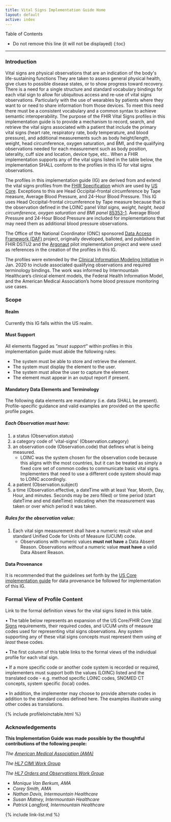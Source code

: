 ```yaml
---
title: Vital Signs Implementation Guide Home
layout: default
active: index
---
```

 
<!-- TOC  the css styling for this is \pages\assets\css\project.css under 'markdown-toc'-->
Table of Contents
* Do not remove this line (it will not be displayed)
{:toc}

---

<!-- end TOC -->

### Introduction

Vital signs are physical observations that are an indication of the body's life-sustaining functions  They are taken to assess general physical health, give clues to possible disease states, or to show progress toward recovery.  There is a need for a single structure and standard vocabulary bindings for each vital sign to allow for ubiquitous access and re-use of vital signs observations. Particularly with the use of wearables by patients where they want to or need to share information from those devices. To meet this need there must be a consistent vocabulary and a common syntax to achieve semantic interoperability. The purpose of the FHIR Vital Signs profiles in this implementation guide is to provide a mechanism to record, search, and retrieve the vital signs associated with a patient that include the primary vital signs (heart rate, respiratory rate, body temperature, and blood pressure), and additional measurements such as body height/length, weight, head circumference, oxygen saturation, and BMI, and the qualifying observations needed for each measurement such as body position, laterality, cuff size and location, device type, etc.. When a FHIR implementation supports any of the vital signs listed in the table below, the implementation SHALL conform to the profiles in this IG for vital signs observations.

The profiles in this implementation guide (IG) are derived from and extend the vital signs profiles from the [FHIR Specification](http://hl7.org/fhir/R4/observation-vitalsigns.html) which are used by [US Core](http://hl7.org/fhir/us/core/index.html).  Exceptions to this are Head Occipital-frontal circumference by Tape measure, Average Blood Pressure, and 24-Hour Blood Pressure.  This IG uses Head Occipital-frontal circumference by Tape measure because that is the observation defined in the LOINC panel *Vital signs, weight, height, head circumference, oxygen saturation and BMI panel* [85353-1](http://r.details.loinc.org/LOINC/85353-1.html?sections=Comprehensive).  Average Blood Pressure and 24-Hour Blood Pressure are included for implementations that may need them as additional blood pressure observations.

The Office of the National Coordinator (ONC) sponsored [Data Access Framework (DAF)](https://www.healthit.gov/topic/scientific-initiatives/pcor/data-access-framework-daf) project, originally developed, balloted, and published in FHIR DSTU2 and the [Argonaut](http://argonautwiki.hl7.org/index.php?title=Main_Page) pilot implementation
project and were used as references in the creation of the profiles in this IG. 

The profiles were extended by the [Clinical Information Modeling Initiative](https://confluence.hl7.org/display/CIMI/Clinical+Information+Modeling+Initiative) in Jan. 2020 to include associated qualifying observations and required terminology bindings. The work was informed by Intermountain Healthcare’s clinical element models, the Federal Health Information Model, and the American Medical Association’s home blood pressure monitoring use cases.

### Scope

#### Realm

Currently this IG falls within the US realm.

#### Must Support

All elements flagged as *"must support"* within profiles in this implementation guide must abide the following rules:

* The system must be able to store and retrieve the element.
* The system must display the element to the user.
* The system must allow the user to capture the element.
* The element must appear in an output report if present.

#### Mandatory Data Elements and Terminology

The following data elements are mandatory (i.e. data SHALL be present). Profile-specific guidance and valid examples are provided on the specific profile pages. 

##### Each Observation must have:

1. a status (Observation.status)
2. a category code of 'vital-signs' (Observation.category)
3. an observation code (Observation.code) that defines what is being measured.
    * LOINC was the system chosen for the observation code because this aligns with the most countries, but it can be treated as simply a fixed core set of common codes to communicate basic vital signs. Implementers that need to use a different code system should map to LOINC accordingly.
4. a patient (Observation.subject)
5. a time (Observation.effective, a dateTime with at least Year, Month, Day, Hour, and minutes. Seconds may be zero filled) or time period (start dateTime and end dateTime) indicating when the measurement was taken or over which period it was taken.

##### Rules for the observation value:

1. Each vital sign measurement shall have a numeric result value and standard Unified Code for Units of Measure (UCUM) code.
    * Observations with numeric values **must not have** a Data Absent Reason. Observations *without* a numeric value **must have** a valid Data Absent Reason.

#### Data Provenance

It is recommended that the guidelines set forth by the [US Core implementation guide](https://build.fhir.org/ig/HL7/US-Core-R4/basic-provenance.html) for data provenance be followed for implementation of this IG.

### Formal View of Profile Content

Link to the formal definition views for the vital signs listed in this table.

• The table below represents an expansion of the US Core/FHIR Core [Vital Signs](http://build.fhir.org/observation-vitalsigns.html) requirements, their required codes, and UCUM units of measure codes used for representing vital signs observations. Any system supporting any of these vital signs concepts must represent them using *at least* these codes.

• The first column of this table links to the formal views of the individual profile for each vital sign.

• If a more specific code or another code system is recorded or required, implementers must support both the values (LOINC) listed and the translated code - e.g. method specific LOINC codes, SNOMED CT concepts, system specific (local) codes.

• In addition, the implementer may choose to provide alternate codes in addition to the standard codes defined here. The examples illustrate using other codes as translations.

{% include profileloinctable.html %}

### Acknowledgements

**This Implementation Guide was made possible by the thoughtful contributions of the following people:**

*The [American Medical Association (AMA)](www.ama-assn.org)*

*The [HL7 CIMI Work Group](https://confluence.hl7.org/display/CIMI/Clinical+Information+Modeling+Initiative)*

*The [HL7 Orders and Observations Work Group](https://confluence.hl7.org/display/OO/Orders+and+Observations)*

* *Monique Van Berkum, AMA*
* *Corey Smith, AMA*
* *Nathan Davis, Intermountain Healthcare*
* *Susan Matney, Intermountain Healthcare*
* *Patrick Langford, Intermountain Healthcare*

{% include link-list.md %}
